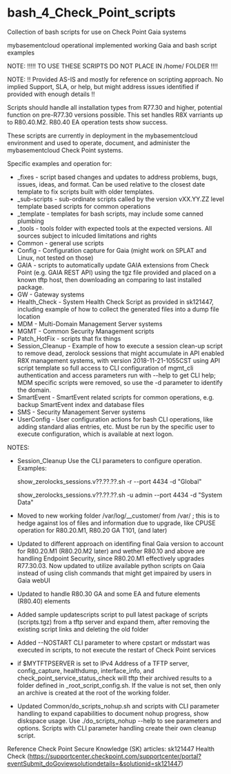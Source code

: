 # bash_4_Check_Point_scripts
Collection of bash scripts for use on Check Point Gaia systems

mybasementcloud operational implemented working Gaia and bash script examples

NOTE:  !!!!! TO USE THESE SCRIPTS DO NOT PLACE IN /home/<user> FOLDER !!!!

NOTE:  !! Provided AS-IS and mostly for reference on scripting approach.  No implied Support, SLA, or help, but might address issues identified if provided with enough details !!

Scripts should handle all installation types from R77.30 and higher, potential function on pre-R77.30 versions possible.  This set handles R8X varriants up to R80.40.M2.  R80.40 EA operation tests show success.

These scripts are currently in deployment in the mybasementcloud environment and used to operate, document, and administer the mybasementcloud Check Point systems.

Specific examples and operation for:
- _fixes - script based changes and updates to address problems, bugs, issues, ideas, and format.  Can be used relative to the closest date template to fix scripts built with older templates.
- _sub-scripts - sub-ordinate scripts called by the version vXX.YY.ZZ level template based scripts for common operations
- _template - templates for bash scripts, may include some canned plumbing
- _tools - tools folder with expected tools at the expected versions.  All sources subject to inlcuded limitations and rights
- Common - general use scripts
- Config - Configuration capture for Gaia (might work on SPLAT and Linux, not tested on those)
- GAIA - scripts to automatically update GAIA extensions from Check Point (e.g. GAIA REST API) using the tgz file provided and placed on a known tftp host, then downloading an comparing to last installed package.
- GW - Gateway systems
- Health_Check - System Health Check Script as provided in sk121447, including example of how to collect the generated files into a dump file location
- MDM - Multi-Domain Management Server systems
- MGMT - Common Security Management scripts
- Patch_HotFix - scripts that fix things
- Session_Cleanup - Example of how to execute a session clean-up script to remove dead, zerolock sessions that might accumulate in API enabled R8X management systems, with version 2018-11-21-1055CST using API script template so full access to CLI configuration of mgmt_cli authentication and access parameters run with --help to get CLI help; MDM specific scripts were removed, so use the -d <domain> parameter to identify the domain.
- SmartEvent - SmartEvent related scripts for common operations, e.g. backup SmartEvent index and database files
- SMS - Security Management Server systems
- UserConfig - User configuration actions for bash CLI operations, like adding standard alias entries, etc.  Must be run by the specific user to execute configuration, which is available at next logon.

NOTES:
- Session_Cleanup 
  Use the CLI parameters to configure operation.
  Examples:
  
    show_zerolocks_sessions.v??.??.??.sh -r --port 4434 -d "Global"
    
    show_zerolocks_sessions.v??.??.??.sh -u admin --port 4434 -d "System Data"

- Moved to new working folder /var/log/__customer/ from /var/ ; this is to hedge against los of files and information due to upgrade, like CPUSE operation for R80.20.M1, R80.20 GA T101, (and later)
- Updated to different approach on identifing final Gaia version to account for R80.20.M1 (R80.20.M2 later) and wether R80.10 and above are handling Endpoint Security, since R80.20.M1 effectively upgrades R77.30.03.  Now updated to utilize available python scripts on Gaia instead of using clish commands that might get impaired by users in Gaia webUI
- Updated to handle R80.30 GA and some EA and future elements (R80.40) elements
- Added sample updatescripts script to pull latest package of scripts (scripts.tgz) from a tftp server and expand them, after removing the existing script links and deleting the old folder
- Added --NOSTART CLI parameter to where cpstart or mdsstart was executed in scripts, to not execute the restart of Check Point services
- if $MYTFTPSERVER is set to IPv4 Address of a TFTP server, config_capture, healthdump, interface_info, and check_point_service_status_check will tftp their archived results to a folder defined in _root_script_config.sh.  If the value is not set, then only an archive is created at the root of the working folder.
- Updated Common/do_scripts_nohup.sh and scripts with CLI parameter handling to expand capabilities to document nohup progress, show diskspace usage.  Use ./do_scripts_nohup --help to see parameters and options.  Scripts with CLI parameter handling create their own cleanup script.


Reference Check Point Secure Knowledge (SK) articles:
sk121447 Health Check (https://supportcenter.checkpoint.com/supportcenter/portal?eventSubmit_doGoviewsolutiondetails=&solutionid=sk121447)
